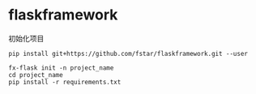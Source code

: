# flaskframework
初始化项目
```
pip install git+https://github.com/fstar/flaskframework.git --user

fx-flask init -n project_name
cd project_name
pip install -r requirements.txt
```
